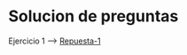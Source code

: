 # Solucion de preguntas


Ejercicio 1 --> [Repuesta-1](https://github.com/elitantamelgar/itk-ejecicios-cloud/blob/main/RESPUESTA-1.md)
